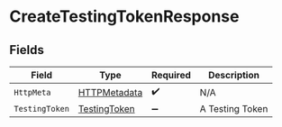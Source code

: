 # CreateTestingTokenResponse


## Fields

| Field                                                   | Type                                                    | Required                                                | Description                                             |
| ------------------------------------------------------- | ------------------------------------------------------- | ------------------------------------------------------- | ------------------------------------------------------- |
| `HttpMeta`                                              | [HTTPMetadata](../../Models/Components/HTTPMetadata.md) | :heavy_check_mark:                                      | N/A                                                     |
| `TestingToken`                                          | [TestingToken](../../Models/Components/TestingToken.md) | :heavy_minus_sign:                                      | A Testing Token                                         |